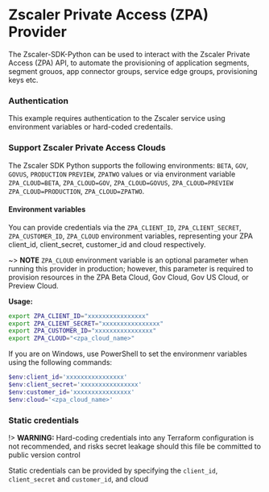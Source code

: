 # Zscaler Private Access (ZPA) Provider

The Zscaler-SDK-Python can be used to interact with the Zscaler Private Access (ZPA) API, to automate the provisioning of application segments, segment grouos, app connector groups, service edge groups, provisioning keys etc.

### Authentication

This example requires authentication to the Zscaler service using environment variables or hard-coded credentails.

### Support Zscaler Private Access Clouds
The Zscaler SDK Python supports the following environments: `BETA`, `GOV`, `GOVUS`, `PRODUCTION` `PREVIEW`, `ZPATWO` values or via environment variable `ZPA_CLOUD=BETA`, `ZPA_CLOUD=GOV`, `ZPA_CLOUD=GOVUS`, `ZPA_CLOUD=PREVIEW` `ZPA_CLOUD=PRODUCTION`, `ZPA_CLOUD=ZPATWO`.

#### Environment variables
You can provide credentials via the ``ZPA_CLIENT_ID``, ``ZPA_CLIENT_SECRET``, ``ZPA_CUSTOMER_ID``, ``ZPA_CLOUD`` environment variables, representing your ZPA client_id, client_secret, customer_id and cloud respectively.

~> **NOTE** `ZPA_CLOUD` environment variable is an optional parameter when running this provider in production; however, this parameter is required to provision resources in the ZPA Beta Cloud, Gov Cloud, Gov US Cloud, or Preview Cloud.

**Usage:**

```sh
export ZPA_CLIENT_ID="xxxxxxxxxxxxxxxx"
export ZPA_CLIENT_SECRET="xxxxxxxxxxxxxxxx"
export ZPA_CUSTOMER_ID="xxxxxxxxxxxxxxxx"
export ZPA_CLOUD="<zpa_cloud_name>"
```

If you are on Windows, use PowerShell to set the environmenr variables using the following commands:

```powershell
$env:client_id='xxxxxxxxxxxxxxxx'
$env:client_secret='xxxxxxxxxxxxxxxx'
$env:customer_id='xxxxxxxxxxxxxxxx'
$env:cloud='<zpa_cloud_name>'
```

### Static credentials

!> **WARNING:** Hard-coding credentials into any Terraform configuration is not recommended, and risks secret leakage should this file be committed to public version control

Static credentials can be provided by specifying the `client_id`, `client_secret` and `customer_id`, and cloud 
